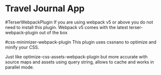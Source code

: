 # Travel Journal App


#TerserWebpackPlugin
If you are using webpack v5 or above you do not need to install this plugin. Webpack v5 comes with the latest terser-webpack-plugin out of the box

#css-minimizer-webpack-plugin
This plugin uses cssnano to optimize and minify your CSS.

Just like optimize-css-assets-webpack-plugin but more accurate with source maps and assets using query string, allows to cache and works in parallel mode.